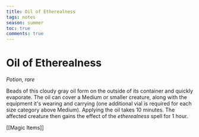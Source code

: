 ---title: Oil of Etherealnesstags: notesseason: summertoc: truecomments: true---
# Oil of Etherealness

*Potion, rare*

Beads of this cloudy gray oil form on the outside of its container and quickly evaporate. The oil can cover a Medium or smaller creature, along with the equipment it's wearing and carrying (one additional vial is required for each size category above Medium). Applying the oil takes 10 minutes. The affected creature then gains the effect of the *etherealness* spell for 1 hour.


[[Magic Items]]
